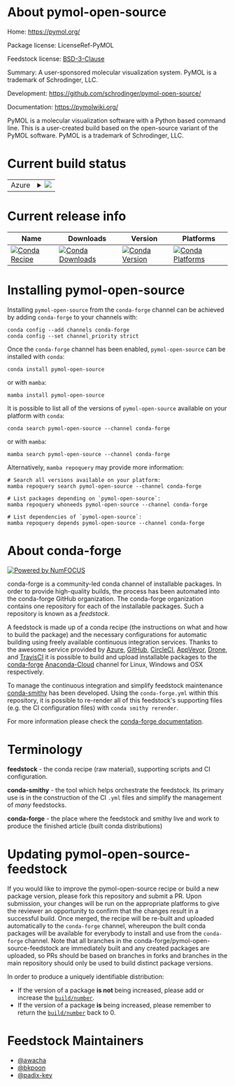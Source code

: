 About pymol-open-source
=======================

Home: https://pymol.org/

Package license: LicenseRef-PyMOL

Feedstock license: [BSD-3-Clause](https://github.com/conda-forge/pymol-open-source-feedstock/blob/main/LICENSE.txt)

Summary: A user-sponsored molecular visualization system. PyMOL is a trademark of Schrodinger, LLC.

Development: https://github.com/schrodinger/pymol-open-source/

Documentation: https://pymolwiki.org/

PyMOL is a molecular visualization software with a Python based command line.
This is a user-created build based on the open-source variant of the PyMOL software.
PyMOL is a trademark of Schrodinger, LLC.


Current build status
====================


<table>
    
  <tr>
    <td>Azure</td>
    <td>
      <details>
        <summary>
          <a href="https://dev.azure.com/conda-forge/feedstock-builds/_build/latest?definitionId=11651&branchName=main">
            <img src="https://dev.azure.com/conda-forge/feedstock-builds/_apis/build/status/pymol-open-source-feedstock?branchName=main">
          </a>
        </summary>
        <table>
          <thead><tr><th>Variant</th><th>Status</th></tr></thead>
          <tbody><tr>
              <td>linux_64_numpy1.20python3.8.____cpython</td>
              <td>
                <a href="https://dev.azure.com/conda-forge/feedstock-builds/_build/latest?definitionId=11651&branchName=main">
                  <img src="https://dev.azure.com/conda-forge/feedstock-builds/_apis/build/status/pymol-open-source-feedstock?branchName=main&jobName=linux&configuration=linux%20linux_64_numpy1.20python3.8.____cpython" alt="variant">
                </a>
              </td>
            </tr><tr>
              <td>linux_64_numpy1.20python3.9.____cpython</td>
              <td>
                <a href="https://dev.azure.com/conda-forge/feedstock-builds/_build/latest?definitionId=11651&branchName=main">
                  <img src="https://dev.azure.com/conda-forge/feedstock-builds/_apis/build/status/pymol-open-source-feedstock?branchName=main&jobName=linux&configuration=linux%20linux_64_numpy1.20python3.9.____cpython" alt="variant">
                </a>
              </td>
            </tr><tr>
              <td>linux_64_numpy1.21python3.10.____cpython</td>
              <td>
                <a href="https://dev.azure.com/conda-forge/feedstock-builds/_build/latest?definitionId=11651&branchName=main">
                  <img src="https://dev.azure.com/conda-forge/feedstock-builds/_apis/build/status/pymol-open-source-feedstock?branchName=main&jobName=linux&configuration=linux%20linux_64_numpy1.21python3.10.____cpython" alt="variant">
                </a>
              </td>
            </tr><tr>
              <td>linux_64_numpy1.23python3.11.____cpython</td>
              <td>
                <a href="https://dev.azure.com/conda-forge/feedstock-builds/_build/latest?definitionId=11651&branchName=main">
                  <img src="https://dev.azure.com/conda-forge/feedstock-builds/_apis/build/status/pymol-open-source-feedstock?branchName=main&jobName=linux&configuration=linux%20linux_64_numpy1.23python3.11.____cpython" alt="variant">
                </a>
              </td>
            </tr><tr>
              <td>osx_64_numpy1.20python3.8.____cpython</td>
              <td>
                <a href="https://dev.azure.com/conda-forge/feedstock-builds/_build/latest?definitionId=11651&branchName=main">
                  <img src="https://dev.azure.com/conda-forge/feedstock-builds/_apis/build/status/pymol-open-source-feedstock?branchName=main&jobName=osx&configuration=osx%20osx_64_numpy1.20python3.8.____cpython" alt="variant">
                </a>
              </td>
            </tr><tr>
              <td>osx_64_numpy1.20python3.9.____cpython</td>
              <td>
                <a href="https://dev.azure.com/conda-forge/feedstock-builds/_build/latest?definitionId=11651&branchName=main">
                  <img src="https://dev.azure.com/conda-forge/feedstock-builds/_apis/build/status/pymol-open-source-feedstock?branchName=main&jobName=osx&configuration=osx%20osx_64_numpy1.20python3.9.____cpython" alt="variant">
                </a>
              </td>
            </tr><tr>
              <td>osx_64_numpy1.21python3.10.____cpython</td>
              <td>
                <a href="https://dev.azure.com/conda-forge/feedstock-builds/_build/latest?definitionId=11651&branchName=main">
                  <img src="https://dev.azure.com/conda-forge/feedstock-builds/_apis/build/status/pymol-open-source-feedstock?branchName=main&jobName=osx&configuration=osx%20osx_64_numpy1.21python3.10.____cpython" alt="variant">
                </a>
              </td>
            </tr><tr>
              <td>osx_64_numpy1.23python3.11.____cpython</td>
              <td>
                <a href="https://dev.azure.com/conda-forge/feedstock-builds/_build/latest?definitionId=11651&branchName=main">
                  <img src="https://dev.azure.com/conda-forge/feedstock-builds/_apis/build/status/pymol-open-source-feedstock?branchName=main&jobName=osx&configuration=osx%20osx_64_numpy1.23python3.11.____cpython" alt="variant">
                </a>
              </td>
            </tr><tr>
              <td>osx_arm64_numpy1.20python3.8.____cpython</td>
              <td>
                <a href="https://dev.azure.com/conda-forge/feedstock-builds/_build/latest?definitionId=11651&branchName=main">
                  <img src="https://dev.azure.com/conda-forge/feedstock-builds/_apis/build/status/pymol-open-source-feedstock?branchName=main&jobName=osx&configuration=osx%20osx_arm64_numpy1.20python3.8.____cpython" alt="variant">
                </a>
              </td>
            </tr><tr>
              <td>osx_arm64_numpy1.20python3.9.____cpython</td>
              <td>
                <a href="https://dev.azure.com/conda-forge/feedstock-builds/_build/latest?definitionId=11651&branchName=main">
                  <img src="https://dev.azure.com/conda-forge/feedstock-builds/_apis/build/status/pymol-open-source-feedstock?branchName=main&jobName=osx&configuration=osx%20osx_arm64_numpy1.20python3.9.____cpython" alt="variant">
                </a>
              </td>
            </tr><tr>
              <td>osx_arm64_numpy1.21python3.10.____cpython</td>
              <td>
                <a href="https://dev.azure.com/conda-forge/feedstock-builds/_build/latest?definitionId=11651&branchName=main">
                  <img src="https://dev.azure.com/conda-forge/feedstock-builds/_apis/build/status/pymol-open-source-feedstock?branchName=main&jobName=osx&configuration=osx%20osx_arm64_numpy1.21python3.10.____cpython" alt="variant">
                </a>
              </td>
            </tr><tr>
              <td>osx_arm64_numpy1.23python3.11.____cpython</td>
              <td>
                <a href="https://dev.azure.com/conda-forge/feedstock-builds/_build/latest?definitionId=11651&branchName=main">
                  <img src="https://dev.azure.com/conda-forge/feedstock-builds/_apis/build/status/pymol-open-source-feedstock?branchName=main&jobName=osx&configuration=osx%20osx_arm64_numpy1.23python3.11.____cpython" alt="variant">
                </a>
              </td>
            </tr><tr>
              <td>win_64_numpy1.20python3.8.____cpython</td>
              <td>
                <a href="https://dev.azure.com/conda-forge/feedstock-builds/_build/latest?definitionId=11651&branchName=main">
                  <img src="https://dev.azure.com/conda-forge/feedstock-builds/_apis/build/status/pymol-open-source-feedstock?branchName=main&jobName=win&configuration=win%20win_64_numpy1.20python3.8.____cpython" alt="variant">
                </a>
              </td>
            </tr><tr>
              <td>win_64_numpy1.20python3.9.____cpython</td>
              <td>
                <a href="https://dev.azure.com/conda-forge/feedstock-builds/_build/latest?definitionId=11651&branchName=main">
                  <img src="https://dev.azure.com/conda-forge/feedstock-builds/_apis/build/status/pymol-open-source-feedstock?branchName=main&jobName=win&configuration=win%20win_64_numpy1.20python3.9.____cpython" alt="variant">
                </a>
              </td>
            </tr><tr>
              <td>win_64_numpy1.21python3.10.____cpython</td>
              <td>
                <a href="https://dev.azure.com/conda-forge/feedstock-builds/_build/latest?definitionId=11651&branchName=main">
                  <img src="https://dev.azure.com/conda-forge/feedstock-builds/_apis/build/status/pymol-open-source-feedstock?branchName=main&jobName=win&configuration=win%20win_64_numpy1.21python3.10.____cpython" alt="variant">
                </a>
              </td>
            </tr><tr>
              <td>win_64_numpy1.23python3.11.____cpython</td>
              <td>
                <a href="https://dev.azure.com/conda-forge/feedstock-builds/_build/latest?definitionId=11651&branchName=main">
                  <img src="https://dev.azure.com/conda-forge/feedstock-builds/_apis/build/status/pymol-open-source-feedstock?branchName=main&jobName=win&configuration=win%20win_64_numpy1.23python3.11.____cpython" alt="variant">
                </a>
              </td>
            </tr>
          </tbody>
        </table>
      </details>
    </td>
  </tr>
</table>

Current release info
====================

| Name | Downloads | Version | Platforms |
| --- | --- | --- | --- |
| [![Conda Recipe](https://img.shields.io/badge/recipe-pymol--open--source-green.svg)](https://anaconda.org/conda-forge/pymol-open-source) | [![Conda Downloads](https://img.shields.io/conda/dn/conda-forge/pymol-open-source.svg)](https://anaconda.org/conda-forge/pymol-open-source) | [![Conda Version](https://img.shields.io/conda/vn/conda-forge/pymol-open-source.svg)](https://anaconda.org/conda-forge/pymol-open-source) | [![Conda Platforms](https://img.shields.io/conda/pn/conda-forge/pymol-open-source.svg)](https://anaconda.org/conda-forge/pymol-open-source) |

Installing pymol-open-source
============================

Installing `pymol-open-source` from the `conda-forge` channel can be achieved by adding `conda-forge` to your channels with:

```
conda config --add channels conda-forge
conda config --set channel_priority strict
```

Once the `conda-forge` channel has been enabled, `pymol-open-source` can be installed with `conda`:

```
conda install pymol-open-source
```

or with `mamba`:

```
mamba install pymol-open-source
```

It is possible to list all of the versions of `pymol-open-source` available on your platform with `conda`:

```
conda search pymol-open-source --channel conda-forge
```

or with `mamba`:

```
mamba search pymol-open-source --channel conda-forge
```

Alternatively, `mamba repoquery` may provide more information:

```
# Search all versions available on your platform:
mamba repoquery search pymol-open-source --channel conda-forge

# List packages depending on `pymol-open-source`:
mamba repoquery whoneeds pymol-open-source --channel conda-forge

# List dependencies of `pymol-open-source`:
mamba repoquery depends pymol-open-source --channel conda-forge
```


About conda-forge
=================

[![Powered by
NumFOCUS](https://img.shields.io/badge/powered%20by-NumFOCUS-orange.svg?style=flat&colorA=E1523D&colorB=007D8A)](https://numfocus.org)

conda-forge is a community-led conda channel of installable packages.
In order to provide high-quality builds, the process has been automated into the
conda-forge GitHub organization. The conda-forge organization contains one repository
for each of the installable packages. Such a repository is known as a *feedstock*.

A feedstock is made up of a conda recipe (the instructions on what and how to build
the package) and the necessary configurations for automatic building using freely
available continuous integration services. Thanks to the awesome service provided by
[Azure](https://azure.microsoft.com/en-us/services/devops/), [GitHub](https://github.com/),
[CircleCI](https://circleci.com/), [AppVeyor](https://www.appveyor.com/),
[Drone](https://cloud.drone.io/welcome), and [TravisCI](https://travis-ci.com/)
it is possible to build and upload installable packages to the
[conda-forge](https://anaconda.org/conda-forge) [Anaconda-Cloud](https://anaconda.org/)
channel for Linux, Windows and OSX respectively.

To manage the continuous integration and simplify feedstock maintenance
[conda-smithy](https://github.com/conda-forge/conda-smithy) has been developed.
Using the ``conda-forge.yml`` within this repository, it is possible to re-render all of
this feedstock's supporting files (e.g. the CI configuration files) with ``conda smithy rerender``.

For more information please check the [conda-forge documentation](https://conda-forge.org/docs/).

Terminology
===========

**feedstock** - the conda recipe (raw material), supporting scripts and CI configuration.

**conda-smithy** - the tool which helps orchestrate the feedstock.
                   Its primary use is in the construction of the CI ``.yml`` files
                   and simplify the management of *many* feedstocks.

**conda-forge** - the place where the feedstock and smithy live and work to
                  produce the finished article (built conda distributions)


Updating pymol-open-source-feedstock
====================================

If you would like to improve the pymol-open-source recipe or build a new
package version, please fork this repository and submit a PR. Upon submission,
your changes will be run on the appropriate platforms to give the reviewer an
opportunity to confirm that the changes result in a successful build. Once
merged, the recipe will be re-built and uploaded automatically to the
`conda-forge` channel, whereupon the built conda packages will be available for
everybody to install and use from the `conda-forge` channel.
Note that all branches in the conda-forge/pymol-open-source-feedstock are
immediately built and any created packages are uploaded, so PRs should be based
on branches in forks and branches in the main repository should only be used to
build distinct package versions.

In order to produce a uniquely identifiable distribution:
 * If the version of a package **is not** being increased, please add or increase
   the [``build/number``](https://docs.conda.io/projects/conda-build/en/latest/resources/define-metadata.html#build-number-and-string).
 * If the version of a package **is** being increased, please remember to return
   the [``build/number``](https://docs.conda.io/projects/conda-build/en/latest/resources/define-metadata.html#build-number-and-string)
   back to 0.

Feedstock Maintainers
=====================

* [@awacha](https://github.com/awacha/)
* [@bkpoon](https://github.com/bkpoon/)
* [@padix-key](https://github.com/padix-key/)

